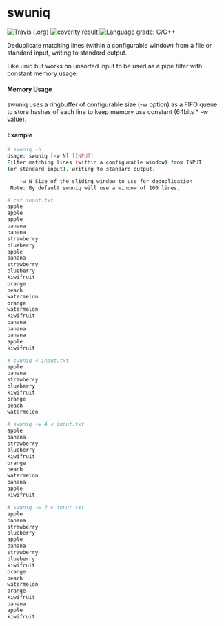 # swuniq
![Travis (.org)](https://img.shields.io/travis/mterron/swuniq.svg) ![coverity result](https://img.shields.io/coverity/scan/17035.svg) [![Language grade: C/C++](https://img.shields.io/lgtm/grade/cpp/g/mterron/swuniq.svg?logo=lgtm&logoWidth=18)](https://lgtm.com/projects/g/mterron/swuniq/context:cpp)

Deduplicate matching lines (within a configurable window) from a file or standard input, writing to standard output.

Like uniq but works on unsorted input to be used as a pipe filter with constant memory usage.

#### Memory Usage
swuniq uses a ringbuffer of configurable size (-w option) as a FIFO queue to store hashes of each line to keep memory use constant (64bits * -w value).


#### Example
```sh
# swuniq -h
Usage: swuniq [-w N] [INPUT]
Filter matching lines (within a configurable window) from INPUT 
(or standard input), writing to standard output.

	-w N Size of the sliding window to use for deduplication
 Note: By default swuniq will use a window of 100 lines.

# cat input.txt 
apple
apple
apple
banana
banana
strawberry
blueberry
apple
banana
strawberry
blueberry
kiwifruit
orange
peach
watermelon
orange
watermelon
kiwifruit
banana
banana
banana
apple
kiwifruit

# swuniq < input.txt
apple
banana
strawberry
blueberry
kiwifruit
orange
peach
watermelon

# swuniq -w 4 < input.txt
apple
banana
strawberry
blueberry
kiwifruit
orange
peach
watermelon
banana
apple
kiwifruit

# swuniq -w 2 < input.txt 
apple
banana
strawberry
blueberry
apple
banana
strawberry
blueberry
kiwifruit
orange
peach
watermelon
orange
kiwifruit
banana
apple
kiwifruit
 
```
